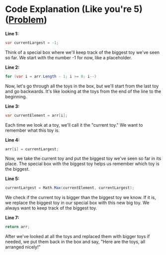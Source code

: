 # Code Explanation (Like you're 5) ([Problem](https://leetcode.com/problems/replace-elements-with-greatest-element-on-right-side))
**Line 1:**
```csharp
var currentLargest = -1;
```
Think of a special box where we'll keep track of the biggest toy we've seen so far. We start with the number -1 for now, like a placeholder.

**Line 2:**
```csharp
for (var i = arr.Length - 1; i >= 0; i--)
```
Now, let's go through all the toys in the box, but we'll start from the last toy and go backwards. It's like looking at the toys from the end of the line to the beginning.

**Line 3:**
```csharp
var currentElement = arr[i];
```
Each time we look at a toy, we'll call it the "current toy." We want to remember what this toy is.

**Line 4:**
```csharp
arr[i] = currentLargest;
```
Now, we take the current toy and put the biggest toy we've seen so far in its place. The special box with the biggest toy helps us remember which toy is the biggest.

**Line 5:**
```csharp
currentLargest = Math.Max(currentElement, currentLargest);
```
We check if the current toy is bigger than the biggest toy we know. If it is, we replace the biggest toy in our special box with this new big toy. We always want to keep track of the biggest toy.

**Line 7:**
```csharp
return arr;
```
After we've looked at all the toys and replaced them with bigger toys if needed, we put them back in the box and say, "Here are the toys, all arranged nicely!"